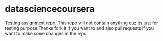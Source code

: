 # datasciencecoursera
Testing assignment repo.
This repo will not contain anything cuz its just for testing purpose.Thanks fork it if you want to and also pull requests if you want to make some changes in the repo.
